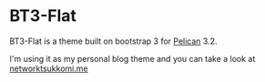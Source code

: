 BT3-Flat
=======

BT3-Flat is a theme built on bootstrap 3 for [Pelican](http://getpelican.com) 3.2.

I'm using it as my personal blog theme and you can take a look at [networktsukkomi.me](http://networktsukkomi.me)
